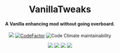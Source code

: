 <h1 align="center">
    VanillaTweaks
</h1>
<h4 align="center">A Vanilla enhancing mod without going overboard.</h4>

<p align="center">
    <a href="https://github.com/StrikerRockers-Mods/VanillaTweaks/commits/master"><img src="https://img.shields.io/github/last-commit/StrikerRockers-Mods/VanillaTweaks.svg"></a>
    <a href="https://www.codefactor.io/repository/github/StrikerRockers-Mods/VanillaTweaks"><img src="https://www.codefactor.io/repository/github/StrikerRockers-Mods/VanillaTweaks/badge" alt="CodeFactor" /></a>
    <img alt="Code Climate maintainability" src="https://img.shields.io/codeclimate/maintainability/StrikerRockers-Mods/VanillaTweaks">
</p>

<p align="center">
    <img src="https://sloc.xyz/github/StrikerRockers-Mods/VanillaTweaks/?category=blanks">
    <img src="https://sloc.xyz/github/StrikerRockers-Mods/VanillaTweaks/?category=code">
    <img src="https://sloc.xyz/github/StrikerRockers-Mods/VanillaTweaks/?category=comments">
    <img src="https://sloc.xyz/github/StrikerRockers-Mods/VanillaTweaks/?category=lines">
</p>
